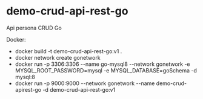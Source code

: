 # demo-crud-api-rest-go
Api persona CRUD Go

Docker:
* docker build -t demo-crud-api-rest-go:v1 .
* docker network create gonetwork
* docker run -p 3306:3306 --name go-mysql8 --network gonetwork -e MYSQL_ROOT_PASSWORD=mysql -e MYSQL_DATABASE=goSchema -d mysql:8
* docker run -p 9000:9000 --network gonetwork --name demo-crud-apirest-go -d demo-crud-api-rest-go:v1